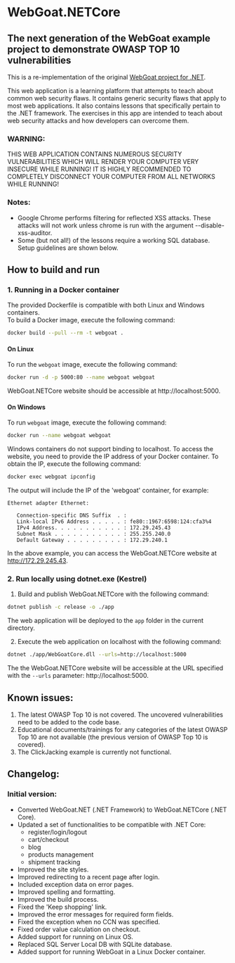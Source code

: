 # WebGoat.NETCore

## The next generation of the WebGoat example project to demonstrate OWASP TOP 10 vulnerabilities

This is a re-implementation of the original [WebGoat project for .NET](https://github.com/jerryhoff/WebGoat.NET).

This web application is a learning platform that attempts to teach about
common web security flaws. It contains generic security flaws that apply to
most web applications. It also contains lessons that specifically pertain to
the .NET framework. The exercises in this app are intended to teach about 
web security attacks and how developers can overcome them.

### WARNING: 
THIS WEB APPLICATION CONTAINS NUMEROUS SECURITY VULNERABILITIES 
WHICH WILL RENDER YOUR COMPUTER VERY INSECURE WHILE RUNNING! IT IS HIGHLY
RECOMMENDED TO COMPLETELY DISCONNECT YOUR COMPUTER FROM ALL NETWORKS WHILE
RUNNING!

### Notes:
 - Google Chrome performs filtering for reflected XSS attacks. These attacks
   will not work unless chrome is run with the argument 
   --disable-xss-auditor. 
- Some (but not all!) of the lessons require a working SQL database. Setup
  guidelines are shown below.

## How to build and run

### 1. Running in a Docker container

The provided Dockerfile is compatible with both Linux and Windows containers.  
To build a Docker image, execute the following command:

```sh
docker build --pull --rm -t webgoat .
```

#### On Linux

To run the `webgoat` image, execute the following command:

```sh
docker run -d -p 5000:80 --name webgoat webgoat
```

WebGoat.NETCore website should be accessible at http://localhost:5000.

#### On Windows

To run `webgoat` image, execute the following command:

```sh
docker run --name webgoat webgoat
```

Windows containers do not support binding to localhost. To access the website, you need to provide the IP address of your Docker container. To obtain the IP, execute the following command:

```sh
docker exec webgoat ipconfig
```
The output will include the IP of the 'webgoat' container, for example:

```
Ethernet adapter Ethernet:

   Connection-specific DNS Suffix  . : 
   Link-local IPv6 Address . . . . . : fe80::1967:6598:124:cfa3%4
   IPv4 Address. . . . . . . . . . . : 172.29.245.43
   Subnet Mask . . . . . . . . . . . : 255.255.240.0
   Default Gateway . . . . . . . . . : 172.29.240.1
```

In the above example, you can access the WebGoat.NETCore website at http://172.29.245.43.

### 2. Run locally using dotnet.exe (Kestrel)

1. Build and publish WebGoat.NETCore with the following command:

```sh
dotnet publish -c release -o ./app 
```

The web application will be deployed to the `app` folder in the current directory.

2. Execute the web application on localhost with the following command:

```sh
dotnet ./app/WebGoatCore.dll --urls=http://localhost:5000
```

The the WebGoat.NETCore website will be accessible at the URL specified with the `--urls` parameter: http://localhost:5000.


## Known issues:

1. The latest OWASP Top 10 is not covered. The uncovered vulnerabilities need to be added to the code base.
2. Educational documents/trainings for any categories of the latest OWASP Top 10 are not available (the previous version of OWASP Top 10 is covered).
3. The ClickJacking example is currently not functional.

## Changelog:

### Initial version:
- Converted WebGoat.NET (.NET Framework) to WebGoat.NETCore (.NET Core).
- Updated a set of functionalities to be compatible with .NET Core:
    - register/login/logout
    - cart/checkout
    - blog
    - products management
    - shipment tracking
- Improved the site styles.
- Improved redirecting to a recent page after login.
- Included exception data on error pages.
- Improved spelling and formatting.
- Improved the build process.
- Fixed the 'Keep shopping' link.
- Improved the error messages for required form fields.
- Fixed the exception when no CCN was specified.
- Fixed order value calculation on checkout.
- Added support for running on Linux OS.
- Replaced SQL Server Local DB with SQLite database.
- Added support for running WebGoat in a Linux Docker container.





